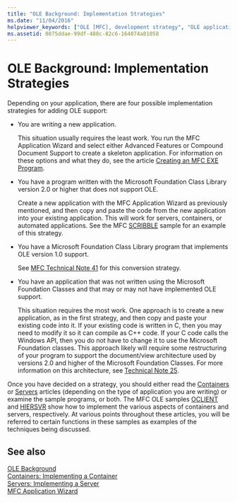 ```yaml
---
title: "OLE Background: Implementation Strategies"
ms.date: "11/04/2016"
helpviewer_keywords: ["OLE [MFC], development strategy", "OLE applications [MFC], implementing OLE", "applications [OLE], implementing OLE"]
ms.assetid: 0875ddae-99df-488c-82c6-164074a81058
---
```

# OLE Background: Implementation Strategies

Depending on your application, there are four possible implementation strategies for adding OLE support:

- You are writing a new application.

   This situation usually requires the least work. You run the MFC Application Wizard and select either Advanced Features or Compound Document Support to create a skeleton application. For information on these options and what they do, see the article [Creating an MFC EXE Program](../mfc/reference/mfc-application-wizard.md).

- You have a program written with the Microsoft Foundation Class Library version 2.0 or higher that does not support OLE.

   Create a new application with the MFC Application Wizard as previously mentioned, and then copy and paste the code from the new application into your existing application. This will work for servers, containers, or automated applications. See the MFC [SCRIBBLE](../visual-cpp-samples.md) sample for an example of this strategy.

- You have a Microsoft Foundation Class Library program that implements OLE version 1.0 support.

   See [MFC Technical Note 41](../mfc/tn041-mfc-ole1-migration-to-mfc-ole-2.md) for this conversion strategy.

- You have an application that was not written using the Microsoft Foundation Classes and that may or may not have implemented OLE support.

   This situation requires the most work. One approach is to create a new application, as in the first strategy, and then copy and paste your existing code into it. If your existing code is written in C, then you may need to modify it so it can compile as C++ code. If your C code calls the Windows API, then you do not have to change it to use the Microsoft Foundation classes. This approach likely will require some restructuring of your program to support the document/view architecture used by versions 2.0 and higher of the Microsoft Foundation Classes. For more information on this architecture, see [Technical Note 25](../mfc/tn025-document-view-and-frame-creation.md).

Once you have decided on a strategy, you should either read the [Containers](../mfc/containers.md) or [Servers](../mfc/servers.md) articles (depending on the type of application you are writing) or examine the sample programs, or both. The MFC OLE samples [OCLIENT](../visual-cpp-samples.md) and [HIERSVR](../visual-cpp-samples.md) show how to implement the various aspects of containers and servers, respectively. At various points throughout these articles, you will be referred to certain functions in these samples as examples of the techniques being discussed.

## See also

[OLE Background](../mfc/ole-background.md)<br/>
[Containers: Implementing a Container](../mfc/containers-implementing-a-container.md)<br/>
[Servers: Implementing a Server](../mfc/servers-implementing-a-server.md)<br/>
[MFC Application Wizard](../mfc/reference/mfc-application-wizard.md)
